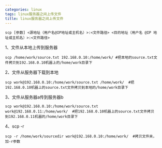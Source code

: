 ```yaml
---
categories: linux
tags: linux服务器之间上传文件
title: linux服务器之间上传文件
---
```


```
scp [参数] <源地址（用户名@IP地址或主机名）>:<文件路径> <目的地址（用户名 @IP 地址或主机名）>:<文件路径>
```


1、文件从本地上传到服务器 
```
scp /home/work/source.txt 192.168.0.10:/home/work/ #把本地的source.txt文件拷贝到192.168.0.10机器上的/home/work目录下
```

2、文件从服务器下载到本地

```
scp work@192.168.0.10:/home/work/source.txt /home/work/  #把192.168.0.10机器上的source.txt文件拷贝到本地的/home/work目录下
```

3、文件从服务器a传到服务器b
```
scp work@192.168.0.10:/home/work/source.txt work@192.168.0.11:/home/work/  #把192.168.0.10机器上的source.txt文件拷贝到192.168.0.11机器的/home/work目录下
```

4、scp -r
```
scp -r /home/work/sourcedir work@192.168.0.10:/home/work/  #拷贝文件夹，加-r参数
```

